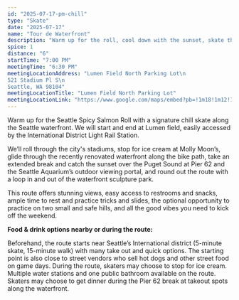 ```yaml
---
id: "2025-07-17-pm-chill"
type: "Skate"
date: "2025-07-17"
name: "Tour de Waterfront"
description: "Warm up for the roll, cool down with the sunset, skate this chill route and meet new friends"
spice: 1
distance: "6"
startTime: "7:00 PM"
meetingTime: "6:30 PM"
meetingLocationAddress: "Lumen Field North Parking Lot\n
521 Stadium Pl S\n
Seattle, WA 98104"
meetingLocationTitle: "Lumen Field North Parking Lot"
meetingLocationLink: "https://www.google.com/maps/embed?pb=!1m18!1m12!1m3!1d2690.46470621002!2d-122.33197679999998!3d47.597653!2m3!1f0!2f0!3f0!3m2!1i1024!2i768!4f13.1!3m3!1m2!1s0x54906aa4a0304905%3A0xaa327a889254ebd1!2s521%20Stadium%20Pl%20S%2C%20Seattle%2C%20WA%2098104!5e0!3m2!1sen!2sus!4v1752209597195!5m2!1sen!2sus"
---
```


Warm up for the Seattle Spicy Salmon Roll with a signature chill skate along the Seattle waterfront. We will start and end at Lumen field, easily accessed by the International District Light Rail Station.

We’ll roll through the city's stadiums, stop for ice cream at Molly Moon’s, glide through the recently renovated waterfront along the bike path, take an extended break and catch the sunset over the Puget Sound at Pier 62 and the Seattle Aquarium’s outdoor viewing portal, and round out the route with a loop in and out of the waterfront sculpture park.

This route offers stunning views, easy access to restrooms and snacks, ample time to rest and practice tricks and slides, the optional opportunity to practice on two small and safe hills, and all the good vibes you need to kick off the weekend.

**Food & drink options nearby or during the route:**

Beforehand, the route starts near Seattle’s International district (5-minute skate, 15-minute walk) with many take out and quick options. The starting point is also close to street vendors who sell hot dogs and other street food on game days. During the route, skaters may choose to stop for ice cream. Multiple water stations and one public bathroom available on the route. Skaters may choose to get dinner during the Pier 62 break at takeout spots along the waterfront.
